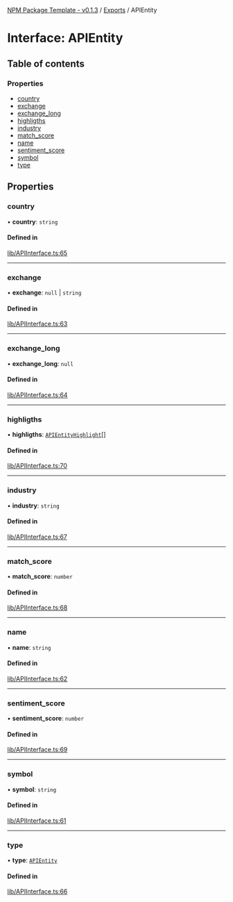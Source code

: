 [NPM Package Template - v0.1.3](../README.md) / [Exports](../modules.md) / APIEntity

# Interface: APIEntity

## Table of contents

### Properties

- [country](APIEntity.md#country)
- [exchange](APIEntity.md#exchange)
- [exchange\_long](APIEntity.md#exchange_long)
- [highligths](APIEntity.md#highligths)
- [industry](APIEntity.md#industry)
- [match\_score](APIEntity.md#match_score)
- [name](APIEntity.md#name)
- [sentiment\_score](APIEntity.md#sentiment_score)
- [symbol](APIEntity.md#symbol)
- [type](APIEntity.md#type)

## Properties

### country

• **country**: `string`

#### Defined in

[lib/APIInterface.ts:65](https://github.com/Viriatto/marketaux-api/blob/ec162d3/src/lib/APIInterface.ts#L65)

___

### exchange

• **exchange**: ``null`` \| `string`

#### Defined in

[lib/APIInterface.ts:63](https://github.com/Viriatto/marketaux-api/blob/ec162d3/src/lib/APIInterface.ts#L63)

___

### exchange\_long

• **exchange\_long**: ``null``

#### Defined in

[lib/APIInterface.ts:64](https://github.com/Viriatto/marketaux-api/blob/ec162d3/src/lib/APIInterface.ts#L64)

___

### highligths

• **highligths**: [`APIEntityHighlight`](APIEntityHighlight.md)[]

#### Defined in

[lib/APIInterface.ts:70](https://github.com/Viriatto/marketaux-api/blob/ec162d3/src/lib/APIInterface.ts#L70)

___

### industry

• **industry**: `string`

#### Defined in

[lib/APIInterface.ts:67](https://github.com/Viriatto/marketaux-api/blob/ec162d3/src/lib/APIInterface.ts#L67)

___

### match\_score

• **match\_score**: `number`

#### Defined in

[lib/APIInterface.ts:68](https://github.com/Viriatto/marketaux-api/blob/ec162d3/src/lib/APIInterface.ts#L68)

___

### name

• **name**: `string`

#### Defined in

[lib/APIInterface.ts:62](https://github.com/Viriatto/marketaux-api/blob/ec162d3/src/lib/APIInterface.ts#L62)

___

### sentiment\_score

• **sentiment\_score**: `number`

#### Defined in

[lib/APIInterface.ts:69](https://github.com/Viriatto/marketaux-api/blob/ec162d3/src/lib/APIInterface.ts#L69)

___

### symbol

• **symbol**: `string`

#### Defined in

[lib/APIInterface.ts:61](https://github.com/Viriatto/marketaux-api/blob/ec162d3/src/lib/APIInterface.ts#L61)

___

### type

• **type**: [`APIEntity`](APIEntity.md)

#### Defined in

[lib/APIInterface.ts:66](https://github.com/Viriatto/marketaux-api/blob/ec162d3/src/lib/APIInterface.ts#L66)
